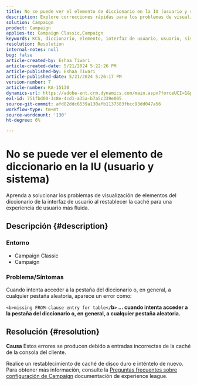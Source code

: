 ```yaml
---
title: No se puede ver el elemento de diccionario en la IU (usuario y sistema)
description: Explore correcciones rápidas para los problemas de visualización de elementos del diccionario de la IU.
solution: Campaign
product: Campaign
applies-to: Campaign Classic,Campaign
keywords: KCS, diccionario, elemento, interfaz de usuario, usuario, sistema
resolution: Resolution
internal-notes: null
bug: false
article-created-by: Eshaa Tiwari
article-created-date: 5/21/2024 5:22:26 PM
article-published-by: Eshaa Tiwari
article-published-date: 5/21/2024 5:26:17 PM
version-number: 7
article-number: KA-15130
dynamics-url: https://adobe-ent.crm.dynamics.com/main.aspx?forceUCI=1&pagetype=entityrecord&etn=knowledgearticle&id=94aeecad-9617-ef11-9f8a-6045bd006793
exl-id: 751fbd00-3c8e-4cd1-a35a-b7a5c339e005
source-git-commit: afd82ddc6539a130afb1137583fbcc93dd047a56
workflow-type: tm+mt
source-wordcount: '130'
ht-degree: 6%

---
```


# No se puede ver el elemento de diccionario en la IU (usuario y sistema)


Aprenda a solucionar los problemas de visualización de elementos del diccionario de la interfaz de usuario al restablecer la caché para una experiencia de usuario más fluida.

## Descripción {#description}


### <b>Entorno</b>

- Campaign Classic
- Campaign


### <b>Problema/Síntomas</b>

Cuando intenta acceder a la pestaña del diccionario o, en general, a cualquier pestaña aleatoria, aparece un error como:

`<b>missing FROM-clause entry for table</`<b>b`>` ... cuando intenta acceder a la pestaña del diccionario o, en general, a cualquier pestaña aleatoria.</b>


## Resolución {#resolution}





<b>Causa</b>
Estos errores se producen debido a entradas incorrectas de la caché de la consola del cliente.



Realice un restablecimiento de caché de disco duro e inténtelo de nuevo. Para obtener más información, consulte la [Preguntas frecuentes sobre configuración de Campaign](https://experienceleague.adobe.com/docs/campaign-classic/using/getting-started/starting-with-adobe-campaign/faq/faq-campaign-config.html?lang=en) documentación de experience league.


<br>
